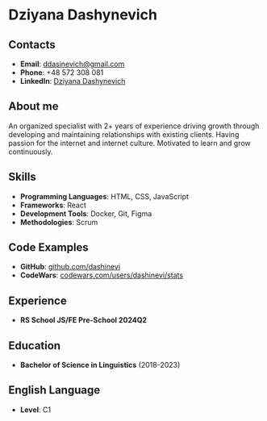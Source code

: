 # Dziyana Dashynevich

## Contacts
- **Email**: [ddasinevich@gmail.com](mailto:ddasinevich@gmail.com)
- **Phone**: +48 572 308 081
- **LinkedIn**: [Dziyana Dashynevich](https://www.linkedin.com/in/dziyana-dashynevich/)

## About me
An organized specialist with 2+ years of experience driving growth through developing and maintaining relationships with existing clients. Having passion for the internet and internet culture. Motivated to learn and grow continuously.

## Skills
- **Programming Languages**: HTML, CSS, JavaScript
- **Frameworks**: React
- **Development Tools**: Docker, Git, Figma
- **Methodologies**: Scrum

## Code Examples
- **GitHub**: [github.com/dashinevi](https://github.com/dashinevi)
- **CodeWars**: [codewars.com/users/dashinevi/stats](https://www.codewars.com/users/dashinevi/stats)

## Experience
- **RS School JS/FE Pre-School 2024Q2**

## Education
- **Bachelor of Science in Linguistics** (2018-2023)

## English Language
- **Level**: C1

